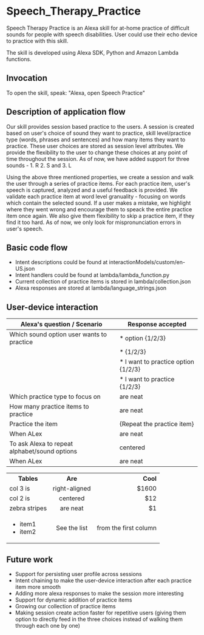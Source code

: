 # Speech_Therapy_Practice

Speech Therapy Practice is an Alexa skill for at-home practice of difficult sounds for people with speech disabilities. User could use their echo device to practice with this skill. 

The skill is developed using Alexa SDK, Python and Amazon Lambda functions.

## Invocation
To open the skill, speak: "Alexa, open Speech Practice"

## Description of application flow
Our skill provides session based practice to the users. A session is created based on user's choice of sound they want to practice, skill level/practice type (words, phrases and sentences) and how many items they want to practice. These user choices are stored as session level attributes. We provide the flexibility to the user to change these choices at any point of time throughout the session. As of now, we have added support for three sounds - 1. R 2. S and 3. L

Using the above three mentioned properties, we create a session and walk the user through a series of practice items. For each practice item, user's speech is captured, analyzed and a useful feedback is provided. We validate each practice item at word level granuality - focusing on words which contain the selected sound. If a user makes a mistake, we highlight where they went wrong and encourage them to speack the entire practice item once again. We also give them flexibility to skip a practice item, if they find it too hard. As of now, we only look for mispronunciation errors in user's speech.

## Basic code flow
* Intent descriptions could be found at interactionModels/custom/en-US.json
* Intent handlers could be found at lambda/lambda_function.py 
* Current collection of practice items is stored in lambda/collection.json
* Alexa responses are stored at lambda/language_strings.json

## User-device interaction

| Alexa's question / Scenario           | Response accepted         |
| ------------- |-------------|
| Which sound option user wants to practice        | * option {1/2/3} |
| | * {1/2/3}|
| | * I want to practice option {1/2/3}| 
| | * I want to practice {1/2/3}| 
| Which practice type to focus on    | are neat      |
| How many practice items to practice    | are neat      |
| Practice the item    | {Repeat the practice item}      |
| When ALex    | are neat      |
| To ask Alexa to repeat alphabet/sound options         | centered      |
| When ALex    | are neat      |

<table>
  <tbody>
    <tr>
      <th>Tables</th>
      <th align="center">Are</th>
      <th align="right">Cool</th>
    </tr>
    <tr>
      <td>col 3 is</td>
      <td align="center">right-aligned</td>
      <td align="right">$1600</td>
    </tr>
    <tr>
      <td>col 2 is</td>
      <td align="center">centered</td>
      <td align="right">$12</td>
    </tr>
    <tr>
      <td>zebra stripes</td>
      <td align="center">are neat</td>
      <td align="right">$1</td>
    </tr>
    <tr>
      <td>
        <ul>
          <li>item1</li>
          <li>item2</li>
        </ul>
      </td>
      <td align="center">See the list</td>
      <td align="right">from the first column</td>
    </tr>
  </tbody>
</table>

## Future work
* Support for persisting user profile across sessions
* Intent chaining to make the user-device interaction after each practice item more smooth
* Adding more alexa responses to make the session more interesting
* Support for dynamic addition of practice items
* Growing our collection of practice items
* Making session create action faster for repetitive users (giving them option to directly feed in the three choices instead of walking them through each one by one)
